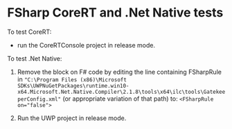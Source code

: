 # FSharp CoreRT and .Net Native tests

To test CoreRT:
- run the CoreRTConsole project in release mode.

 
To test .Net Native:

1. Remove the block on F# code by editing the line containing FSharpRule in `"C:\Program Files (x86)\Microsoft SDKs\UWPNuGetPackages\runtime.win10-x64.Microsoft.Net.Native.Compiler\2.1.8\tools\x64\ilc\tools\GatekeeperConfig.xml"` (or appropriate variation of that path) to: `<FSharpRule on="false">`

2. Run the UWP project in release mode.

